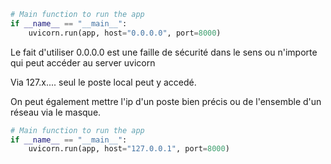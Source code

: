 ```python
# Main function to run the app
if __name__ == "__main__":
    uvicorn.run(app, host="0.0.0.0", port=8000)
```

Le fait d'utiliser 0.0.0.0 est une faille de sécurité dans le sens ou n'importe qui peut accéder au server uvicorn

Via 127.x.... seul le poste local peut y accedé.

On peut également mettre l'ip d'un poste bien précis ou de l'ensemble d'un réseau via le masque.

```python
# Main function to run the app
if __name__ == "__main__":
    uvicorn.run(app, host="127.0.0.1", port=8000)
```


